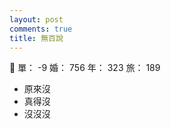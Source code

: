 ```yaml
---
layout: post
comments: true
title: 無百說
---
```


:haircut: 單： -9 婚： 756 年： 323 旅： 189

- 原來沒
- 真得沒
- 沒沒沒


